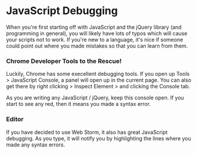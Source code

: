 JavaScript Debugging
====================

When you're first starting off with JavaScript and the jQuery library (and programming in general), you will likely have lots of typos which will cause your scripts not to work. If you're new to a language, it's nice if someone could point out where you made mistakes so that you can learn from them.

### Chrome Developer Tools to the Rescue!

Luckily, Chrome has some execellent debugging tools. If you open up Tools > JavaScript Console, a panel will open up in the current page. You can also get there by right clicking > Inspect Element > and clicking the Console tab.

As you are writing any JavaScript / jQuery, keep this console open. If you start to see any red, then it means you made a syntax error.

### Editor

If you have decided to use Web Storm, it also has great JavaScript debugging. As you type, it will notify you by highlighting the lines where you made any syntax errors.